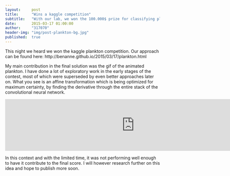 ```yaml
---
layout:     post
title:      "Wins a kaggle competition"
subtitle:   "With our lab, we won the 100.000$ prize for classifying plankton using deep learning."
date:       2015-03-17 01:00:00
author:     "317070"
header-img: "img/post-plankton-bg.jpg"
published:  true
---
```


<p>This night we heard we won the kaggle plankton competition. Our approach can be found here: <a>http://benanne.github.io/2015/03/17/plankton.html</a></p>

<p>My main contribution in the final solution was the gif of the animated plankton. I have done a lot of exploratory work in the early stages of the contest, most of which were superseded by even better approaches later on. What you see is an affine transformation which is being optimized for maximum certainty, by finding the derivative through the entire stack of the convolutional neural network.</p>

<iframe src="http://gfycat.com/ifr/BlandEasyHamadryad" frameborder="0" scrolling="no" width="840" height="168" style="-webkit-backface-visibility: hidden;-webkit-transform: scale(1);" ></iframe>

<p>In this context and with the limited time, it was not performing well enough to have it contribute to the final score. I will however research further on this idea and hope to publish more soon.</p>
